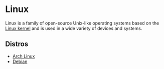 # Linux

Linux is a family of open-source Unix-like operating systems based on the [Linux kernel](linux/kernel.md) and is used in a wide variety of devices and systems.

## Distros

- [Arch Linux](arch_linux/README.md)
- [Debian](debian/README.md)